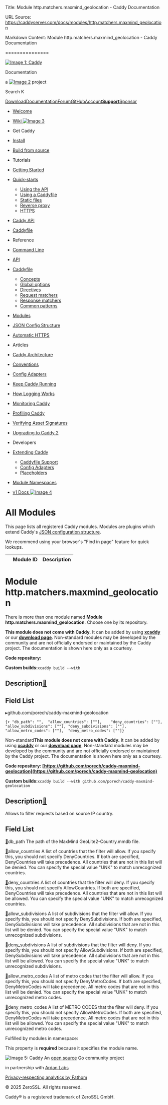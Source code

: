 Title: Module http.matchers.maxmind_geolocation - Caddy Documentation

URL Source: https://caddyserver.com/docs/modules/http.matchers.maxmind_geolocation

Markdown Content:
Module http.matchers.maxmind_geolocation - Caddy Documentation

===============

[![Image 1: Caddy](https://caddyserver.com/old/resources/images/caddy-logo.svg)](https://caddyserver.com/)

Documentation

 a [![Image 2](https://caddyserver.com/old/resources/images/zerossl-logo.svg)](https://zerossl.com/) project 

Search K

[Download](https://caddyserver.com/download)[Documentation](https://caddyserver.com/docs/)[Forum](https://caddy.community/)[GitHub](https://github.com/caddyserver/caddy)[Account](https://caddyserver.com/account/)[**Support**](https://caddyserver.com/support)[Sponsor](https://caddyserver.com/sponsor)
*   [Welcome](https://caddyserver.com/docs/)
*   [Wiki ![Image 3](https://caddyserver.com/old/resources/images/external-link.svg)](https://caddy.community/c/wiki/13)
*   Get Caddy
*   [Install](https://caddyserver.com/docs/install)
*   [Build from source](https://caddyserver.com/docs/build)
*   Tutorials
*   [Getting Started](https://caddyserver.com/docs/getting-started)
*   [Quick-starts](https://caddyserver.com/docs/quick-starts)
    *   [Using the API](https://caddyserver.com/docs/quick-starts/api)
    *   [Using a Caddyfile](https://caddyserver.com/docs/quick-starts/caddyfile)
    *   [Static files](https://caddyserver.com/docs/quick-starts/static-files)
    *   [Reverse proxy](https://caddyserver.com/docs/quick-starts/reverse-proxy)
    *   [HTTPS](https://caddyserver.com/docs/quick-starts/https)

*   [Caddy API](https://caddyserver.com/docs/api-tutorial)
*   [Caddyfile](https://caddyserver.com/docs/caddyfile-tutorial)
*   Reference
*   [Command Line](https://caddyserver.com/docs/command-line)
*   [API](https://caddyserver.com/docs/api)
*   [Caddyfile](https://caddyserver.com/docs/caddyfile)
    *   [Concepts](https://caddyserver.com/docs/caddyfile/concepts)
    *   [Global options](https://caddyserver.com/docs/caddyfile/options)
    *   [Directives](https://caddyserver.com/docs/caddyfile/directives)
    *   [Request matchers](https://caddyserver.com/docs/caddyfile/matchers)
    *   [Response matchers](https://caddyserver.com/docs/caddyfile/response-matchers)
    *   [Common patterns](https://caddyserver.com/docs/caddyfile/patterns)

*   [Modules](https://caddyserver.com/docs/modules/)
*   [JSON Config Structure](https://caddyserver.com/docs/json/)
*   [Automatic HTTPS](https://caddyserver.com/docs/automatic-https)
*   Articles
*   [Caddy Architecture](https://caddyserver.com/docs/architecture)
*   [Conventions](https://caddyserver.com/docs/conventions)
*   [Config Adapters](https://caddyserver.com/docs/config-adapters)
*   [Keep Caddy Running](https://caddyserver.com/docs/running)
*   [How Logging Works](https://caddyserver.com/docs/logging)
*   [Monitoring Caddy](https://caddyserver.com/docs/metrics)
*   [Profiling Caddy](https://caddyserver.com/docs/profiling)
*   [Verifying Asset Signatures](https://caddyserver.com/docs/signature-verification)
*   [Upgrading to Caddy 2](https://caddyserver.com/docs/v2-upgrade)
*   Developers
*   [Extending Caddy](https://caddyserver.com/docs/extending-caddy)
    *   [Caddyfile Support](https://caddyserver.com/docs/extending-caddy/caddyfile)
    *   [Config Adapters](https://caddyserver.com/docs/extending-caddy/config-adapters)
    *   [Placeholders](https://caddyserver.com/docs/extending-caddy/placeholders)

*   [Module Namespaces](https://caddyserver.com/docs/extending-caddy/namespaces)

*   [v1 Docs ![Image 4](https://caddyserver.com/old/resources/images/external-link.svg)](https://caddyserver.com/caddy-v1-docs-archive.tar.gz)

All Modules
===========

This page lists all registered Caddy modules. Modules are plugins which extend Caddy's [JSON configuration structure](https://caddyserver.com/docs/json/).

We recommend using your browser's "Find in page" feature for quick lookups.

|  | Module ID | Description |
| --- | --- | --- |

Module http.matchers.maxmind_geolocation
========================================

 There is more than one module named **Module http.matchers.maxmind_geolocation**. Choose one by its repository. 

**This module does not come with Caddy.** It can be added by using **[xcaddy](https://caddyserver.com/docs/build#xcaddy)** or our **[download page](https://caddyserver.com/download)**. Non-standard modules may be developed by the community and are not officially endorsed or maintained by the Caddy project. The documentation is shown here only as a courtesy. 

**Code repository: [](javascript:)**

**Custom builds:**`xcaddy build --with`

Description[🔗](https://caddyserver.com/docs/modules/http.matchers.maxmind_geolocation#docs "Direct link")
----------------------------------------------------------------------------------------------------------

Field List
----------

▸github.com/porech/caddy-maxmind-geolocation

`{▾	"db_path": "",	"allow_countries": [""],	"deny_countries": [""],	"allow_subdivisions": [""],	"deny_subdivisions": [""],	"allow_metro_codes": [""],	"deny_metro_codes": [""]}`

Non-standard**This module does not come with Caddy.** It can be added by using **[xcaddy](https://caddyserver.com/docs/build#xcaddy)** or our **[download page](https://caddyserver.com/download)**. Non-standard modules may be developed by the community and are not officially endorsed or maintained by the Caddy project. The documentation is shown here only as a courtesy. 

**Code repository: [https://github.com/porech/caddy-maxmind-geolocation](https://github.com/porech/caddy-maxmind-geolocation)**

**Custom builds:**`xcaddy build --with github.com/porech/caddy-maxmind-geolocation`

Description[🔗](https://caddyserver.com/docs/modules/http.matchers.maxmind_geolocation#docs "Direct link")
----------------------------------------------------------------------------------------------------------

Allows to filter requests based on source IP country.

Field List
----------

[🔗](https://caddyserver.com/docs/modules/http.matchers.maxmind_geolocation#db_path)db_path
The path of the MaxMind GeoLite2-Country.mmdb file.

[🔗](https://caddyserver.com/docs/modules/http.matchers.maxmind_geolocation#allow_countries)allow_countries
A list of countries that the filter will allow. If you specify this, you should not specify DenyCountries. If both are specified, DenyCountries will take precedence. All countries that are not in this list will be denied. You can specify the special value "UNK" to match unrecognized countries.

[🔗](https://caddyserver.com/docs/modules/http.matchers.maxmind_geolocation#deny_countries)deny_countries
A list of countries that the filter will deny. If you specify this, you should not specify AllowCountries. If both are specified, DenyCountries will take precedence. All countries that are not in this list will be allowed. You can specify the special value "UNK" to match unrecognized countries.

[🔗](https://caddyserver.com/docs/modules/http.matchers.maxmind_geolocation#allow_subdivisions)allow_subdivisions
A list of subdivisions that the filter will allow. If you specify this, you should not specify DenySubdivisions. If both are specified, DenySubdivisions will take precedence. All subdivisions that are not in this list will be denied. You can specify the special value "UNK" to match unrecognized subdivisions.

[🔗](https://caddyserver.com/docs/modules/http.matchers.maxmind_geolocation#deny_subdivisions)deny_subdivisions
A list of subdivisions that the filter will deny. If you specify this, you should not specify AllowSubdivisions. If both are specified, DenySubdivisions will take precedence. All subdivisions that are not in this list will be allowed. You can specify the special value "UNK" to match unrecognized subdivisions.

[🔗](https://caddyserver.com/docs/modules/http.matchers.maxmind_geolocation#allow_metro_codes)allow_metro_codes
A list of metro codes that the filter will allow. If you specify this, you should not specify DenyMetroCodes. If both are specified, DenyMetroCodes will take precedence. All metro codes that are not in this list will be denied. You can specify the special value "UNK" to match unrecognized metro codes.

[🔗](https://caddyserver.com/docs/modules/http.matchers.maxmind_geolocation#deny_metro_codes)deny_metro_codes
A list of METRO CODES that the filter will deny. If you specify this, you should not specify AllowMetroCodes. If both are specified, DenyMetroCodes will take precedence. All metro codes that are not in this list will be allowed. You can specify the special value "UNK" to match unrecognized metro codes.

Fulfilled by modules in namespace:

This property is **required** because it specifies the module name.

![Image 5: Caddy](https://caddyserver.com/old/resources/images/caddy-logo.svg) An [open source](https://github.com/caddyserver/caddy) Go community project 

 in partnership with [Ardan Labs](https://www.ardanlabs.com/)

[Privacy-respecting analytics by Fathom](https://usefathom.com/ref/AUKNWU)

 © 2025 ZeroSSL. All rights reserved. 

 Caddy® is a registered trademark of ZeroSSL GmbH.

